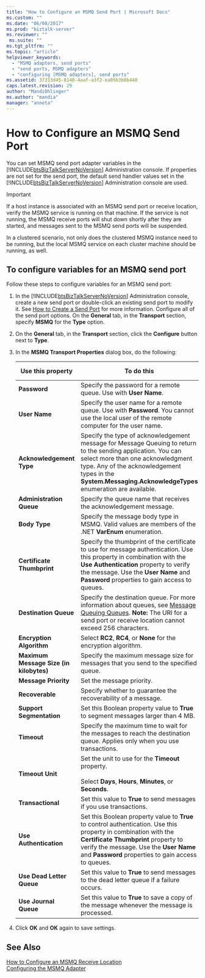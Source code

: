 ```yaml
---
title: "How to Configure an MSMQ Send Port | Microsoft Docs"
ms.custom: ""
ms.date: "06/08/2017"
ms.prod: "biztalk-server"
ms.reviewer: ""
 ms.suite: ""
ms.tgt_pltfrm: ""
ms.topic: "article"
helpviewer_keywords: 
  - "MSMQ adapters, send ports"
  - "send ports, MSMQ adapters"
  - "configuring [MSMQ adapters], send ports"
ms.assetid: 37313d45-8148-4aaf-a3f2-ea05b3b8b448
caps.latest.revision: 29
author: "MandiOhlinger"
ms.author: "mandia"
manager: "anneta"
---
```

# How to Configure an MSMQ Send Port
You can set MSMQ send port adapter variables in the [!INCLUDE[btsBizTalkServerNoVersion](../includes/btsbiztalkservernoversion-md.md)] Administration console. If properties are not set for the send port, the default send handler values set in the [!INCLUDE[btsBizTalkServerNoVersion](../includes/btsbiztalkservernoversion-md.md)] Administration console are used.  
  
> [!IMPORTANT]
>  If a host instance is associated with an MSMQ send port or receive location, verify the MSMQ service is running on that machine. If the service is not running, the MSMQ receive ports will shut down shortly after they are started, and messages sent to the MSMQ send ports will be suspended.  
>   
>  In a clustered scenario, not only does the clustered MSMQ instance need to be running, but the local MSMQ service on each cluster machine should be running, as well.  
  
## To configure variables for an MSMQ send port  
 Follow these steps to configure variables for an MSMQ send port:  
  
1.  In the [!INCLUDE[btsBizTalkServerNoVersion](../includes/btsbiztalkservernoversion-md.md)] Administration console, create a new send port or double-click an existing send port to modify it. See [How to Create a Send Port](../core/how-to-create-a-send-port2.md) for more information. Configure all of the send port options. On the **General** tab, in the **Transport** section, specify **MSMQ** for the **Type** option.  
  
2.  On the **General** tab, in the **Transport** section, click the **Configure** button next to **Type**.  
  
3.  In the **MSMQ Transport Properties** dialog box, do the following:  
  
    |Use this property|To do this|Data type|Default value|  
    |-----------------------|----------------|---------------|-------------------|  
    |**Password**|Specify the password for a remote queue. Use with **User Name**.|String|Blank|  
    |**User Name**|Specify the user name for a remote queue. Use with **Password**. You cannot use the local user of the remote computer for the user name.|String|Blank|  
    |**Acknowledgement Type**|Specify the type of acknowledgement message for Message Queuing to return to the sending application. You can select more than one acknowledgment type. Any of the acknowledgement types in the **System.Messaging.AcknowledgeTypes** enumeration are available.|String|None|  
    |**Administration Queue**|Specify the queue name that receives the acknowledgement message.|String|Blank|  
    |**Body Type**|Specify the message body type in MSMQ. Valid values are members of the .NET **VarEnum** enumeration.|Int|8209|  
    |**Certificate Thumbprint**|Specify the thumbprint of the certificate to use for message authentication. Use this property in combination with the **Use Authentication** property to verify the message. Use the **User Name** and **Password** properties to gain access to queues.|String|Blank|  
    |**Destination Queue**|Specify the destination queue. For more information about queues, see [Message Queuing Queues](../core/message-queuing-queues.md). **Note:**  The URI for a send port or receive location cannot exceed 256 characters.|String|Blank|  
    |**Encryption Algorithm**|Select **RC2**, **RC4**, or **None** for the encryption algorithm.|Enum|None|  
    |**Maximum Message Size (in kilobytes)**|Specify the maximum message size for messages that you send to the specified queue.|UnsignedInt|1024|  
    |**Message Priority**|Set the message priority.|Enum|Normal|  
    |**Recoverable**|Specify whether to guarantee the recoverability of a message.|Boolean|False|  
    |**Support Segmentation**|Set this Boolean property value to **True** to segment messages larger than 4 MB.|Boolean|False|  
    |**Timeout**|Specify the maximum time to wait for the messages to reach the destination queue. Applies only when you use transactions.|Int|0|  
    |**Timeout Unit**|Set the unit to use for the **Timeout** property.<br /><br /> Select **Days**, **Hours**, **Minutes**, or **Seconds**.|Enum|Days|  
    |**Transactional**|Set this value to **True** to send messages if you use transactions.|Boolean|False|  
    |**Use Authentication**|Set this Boolean property value to **True** to control authentication. Use this property in combination with the **Certificate Thumbprint** property to verify the message. Use the **User Name** and **Password** properties to gain access to queues.|Boolean|False|  
    |**Use Dead Letter Queue**|Set this value to **True** to send messages to the dead letter queue if a failure occurs.|Boolean|True|  
    |**Use Journal Queue**|Set this value to **True** to save a copy of the message whenever the message is processed.|Boolean|False|  
  
4.  Click **OK** and **OK** again to save settings.  
  
## See Also  
 [How to Configure an MSMQ Receive Location](../core/how-to-configure-an-msmq-receive-location.md)   
 [Configuring the MSMQ Adapter](../core/configuring-the-msmq-adapter.md)